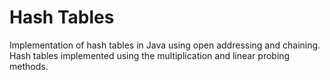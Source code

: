 # Hash Tables 
Implementation of hash tables in Java using open addressing and chaining. 
Hash tables implemented using the multiplication and linear probing methods.


